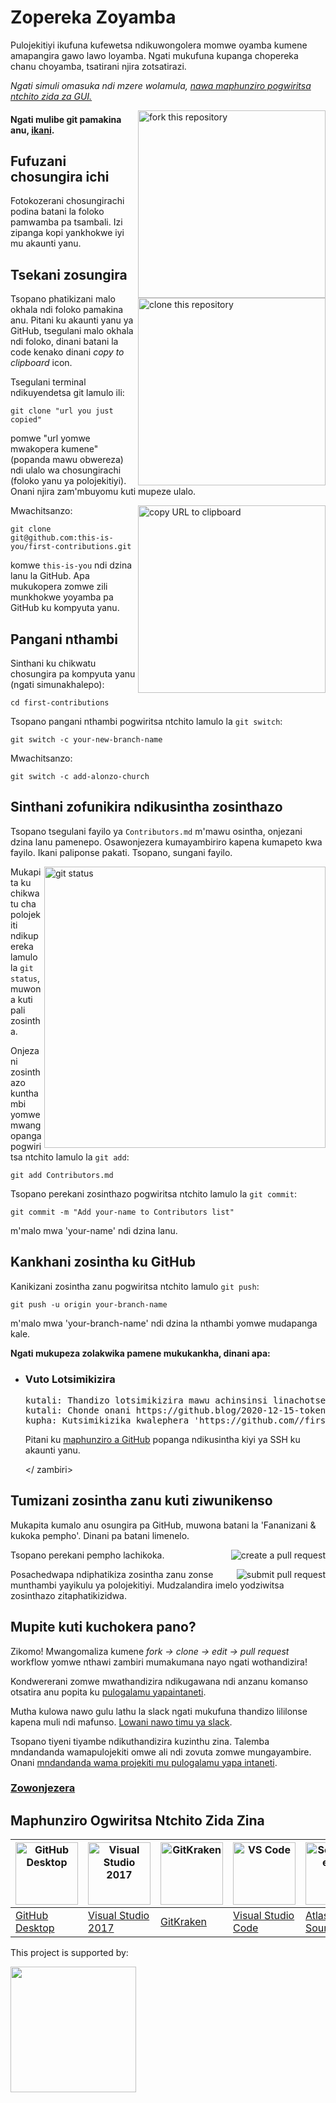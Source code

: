 # Zopereka Zoyamba

Pulojekitiyi ikufuna kufewetsa ndikuwongolera momwe oyamba kumene amapangira gawo lawo loyamba. Ngati mukufuna kupanga chopereka chanu choyamba, tsatirani njira zotsatirazi.

_Ngati simuli omasuka ndi mzere wolamula, [nawa maphunziro pogwiritsa ntchito zida za GUI.](#maphunziro-kugwiritsa-zida-zina)_

<img align="right" width="300" src="https://firstcontributions.github.io/assets/Readme/fork.png" alt="fork this repository" />

#### Ngati mulibe git pamakina anu, [ikani](https://docs.github.com/en/get-started/quickstart/set-up-git).

## Fufuzani chosungira ichi

Fotokozerani chosungirachi podina batani la foloko pamwamba pa tsambali.
Izi zipanga kopi yankhokwe iyi mu akaunti yanu.

## Tsekani zosungira

<img align="right" width="300" src="https://firstcontributions.github.io/assets/Readme/clone.png" alt="clone this repository" />

Tsopano phatikizani malo okhala ndi foloko pamakina anu. Pitani ku akaunti yanu ya GitHub, tsegulani malo okhala ndi foloko, dinani batani la code kenako dinani _copy to clipboard_ icon.

Tsegulani terminal ndikuyendetsa git lamulo ili:

```chosa
git clone "url you just copied"
```
pomwe "url yomwe mwakopera kumene" (popanda mawu obwereza) ndi ulalo wa chosungirachi (foloko yanu ya polojekitiyi). Onani njira zam'mbuyomu kuti mupeze ulalo.

<img align="right" width="300" src="https://firstcontributions.github.io/assets/Readme/copy-to-clipboard.png" alt="copy URL to clipboard" />

Mwachitsanzo:

```chosa
git clone git@github.com:this-is-you/first-contributions.git
```

komwe `this-is-you` ndi dzina lanu la GitHub. Apa mukukopera zomwe zili munkhokwe yoyamba pa GitHub ku kompyuta yanu.

## Pangani nthambi

Sinthani ku chikwatu chosungira pa kompyuta yanu (ngati simunakhalepo):

```chosa
cd first-contributions
```

Tsopano pangani nthambi pogwiritsa ntchito lamulo la `git switch`:

```chosa
git switch -c your-new-branch-name
```

Mwachitsanzo:

```chosa
git switch -c add-alonzo-church
```

## Sinthani zofunikira ndikusintha zosinthazo

Tsopano tsegulani fayilo ya `Contributors.md` m'mawu osintha, onjezani dzina lanu pamenepo. Osawonjezera kumayambiriro kapena kumapeto kwa fayilo. Ikani paliponse pakati. Tsopano, sungani fayilo.

<img align="right" width="450" src="https://firstcontributions.github.io/assets/Readme/git-status.png" alt="git status" />

Mukapita ku chikwatu cha polojekiti ndikupereka lamulo la `git status`, muwona kuti pali zosintha.

Onjezani zosinthazo kunthambi yomwe mwangopanga pogwiritsa ntchito lamulo la `git add`:

```chosa
git add Contributors.md
```

Tsopano perekani zosinthazo pogwiritsa ntchito lamulo la `git commit`:

```chosa
git commit -m "Add your-name to Contributors list"
```

m'malo mwa 'your-name' ndi dzina lanu.

## Kankhani zosintha ku GitHub

Kanikizani zosintha zanu pogwiritsa ntchito lamulo `git push`:

```chosa
git push -u origin your-branch-name
```

m'malo mwa 'your-branch-name' ndi dzina la nthambi yomwe mudapanga kale.

<zambiri>
<chidule> <strong>Ngati mukupeza zolakwika pamene mukukankha, dinani apa:</strong> </summary>

- ### Vuto Lotsimikizira
     <pre>kutali: Thandizo lotsimikizira mawu achinsinsi linachotsedwa pa Ogasiti 13, 2021. Chonde gwiritsani ntchito tokeni yofikira inuyo m'malo mwake.
  kutali: Chonde onani https://github.blog/2020-12-15-token-authentication-requirements-for-git-operations/
  kupha: Kutsimikizika kwalephera 'https://github.com/<your-username>/first-contributions.git/'</pre>
  Pitani ku [maphunziro a GitHub](https://docs.github.com/en/authentication/connecting-to-github-with-ssh/adding-a-new-ssh-key-to-your-github-account) popanga ndikusintha kiyi ya SSH ku akaunti yanu.

  </ zambiri>

## Tumizani zosintha zanu kuti ziwunikenso

Mukapita kumalo anu osungira pa GitHub, muwona batani la 'Fananizani & kukoka pempho'. Dinani pa batani limenelo.
  
<img style="float: right;" src="https://firstcontributions.github.io/assets/Readme/compare-and-pull.png" alt="create a pull request" />

Tsopano perekani pempho lachikoka.

<img style="float: right;" src="https://firstcontributions.github.io/assets/Readme/submit-pull-request.png" alt="submit pull request" />

Posachedwapa ndiphatikiza zosintha zanu zonse munthambi yayikulu ya polojekitiyi. Mudzalandira imelo yodziwitsa zosinthazo zitaphatikizidwa.

## Mupite kuti kuchokera pano?

Zikomo! Mwangomaliza kumene _fork -> clone -> edit -> pull request_ workflow yomwe nthawi zambiri mumakumana nayo ngati wothandizira!

Kondwererani zomwe mwathandizira ndikugawana ndi anzanu komanso otsatira anu popita ku [pulogalamu yapaintaneti](https://firstcontributions.github.io/#social-share).

Mutha kulowa nawo gulu lathu la slack ngati mukufuna thandizo lililonse kapena muli ndi mafunso. [Lowani nawo timu ya slack](https://firstcontributors.slack.com/join/shared_invite/zt-29qhyr9lt-Bi7WLbgGIFqV7aCEG_grvg#/shared-invite/email).

Tsopano tiyeni tiyambe ndikuthandizira kuzinthu zina. Talemba mndandanda wamapulojekiti omwe ali ndi zovuta zomwe mungayambire. Onani [mndandanda wama projekiti mu pulogalamu yapa intaneti](https://firstcontributions.github.io/#project-list).

### [Zowonjezera](additional-material/git_workflow_scenarios/additional-material.md)

## Maphunziro Ogwiritsa Ntchito Zida Zina

| <a href="gui-tool-tutorials/github-desktop-tutorial.md"><img alt="GitHub Desktop" src="https://desktop.github.com/images/desktop-icon.svg" width="100"></a> | <a href="gui-tool-tutorials/github-windows-vs2017-tutorial.md"><img alt="Visual Studio 2017" src="https://upload.wikimedia.org/wikipedia/commons/c/cd/Visual_Studio_2017_Logo.svg" width="100"></a> | <a href="gui-tool-tutorials/gitkraken-tutorial.md"><img alt="GitKraken" src="https://firstcontributions.github.io/assets/gui-tool-tutorials/gitkraken-tutorial/gk-icon.png" width="100"></a> | <a href="gui-tool-tutorials/github-windows-vs-code-tutorial.md"><img alt="VS Code" src="https://upload.wikimedia.org/wikipedia/commons/2/2d/Visual_Studio_Code_1.18_icon.svg" width=100></a> | <a href="gui-tool-tutorials/sourcetree-macos-tutorial.md"><img alt="Sourcetree App" src="https://wac-cdn.atlassian.com/dam/jcr:81b15cde-be2e-4f4a-8af7-9436f4a1b431/Sourcetree-icon-blue.svg" width=100></a> | <a href="gui-tool-tutorials/github-windows-intellij-tutorial.md"><img alt="IntelliJ IDEA" src="https://upload.wikimedia.org/wikipedia/commons/thumb/9/9c/IntelliJ_IDEA_Icon.svg/512px-IntelliJ_IDEA_Icon.svg.png" width=100></a> |
| ----------------------------------------------------------------------------------------------------------------------------------------------------------- | --------------------------------------------------------------------------------------------------------------------------------------------------------------------------------------------------- | -------------------------------------------------------------------------------------------------------------------------------------------------------------------------------------------- | -------------------------------------------------------------------------------------------------------------------------------------------------------------------------------------------- | ------------------------------------------------------------------------------------------------------------------------------------------------------------------------------------------------------------ | -------------------------------------------------------------------------------------------------------------------------------------------------------------------------------------------------------------------------------- |
| [GitHub Desktop](gui-tool-tutorials/github-desktop-tutorial.md)                                                                                             | [Visual Studio 2017](gui-tool-tutorials/github-windows-vs2017-tutorial.md)                                                                                                                          | [GitKraken](gui-tool-tutorials/gitkraken-tutorial.md)                                                                                                                                        | [Visual Studio Code](gui-tool-tutorials/github-windows-vs-code-tutorial.md)                                                                                                                  | [Atlassian Sourcetree](gui-tool-tutorials/sourcetree-macos-tutorial.md)                                                                                                                                      | [IntelliJ IDEA](gui-tool-tutorials/github-windows-intellij-tutorial.md)                                                                                                                                                          |

<p>This project is supported by:</p>
<p>
  <a href="https://www.digitalocean.com/">
    <img src="https://opensource.nyc3.cdn.digitaloceanspaces.com/attribution/assets/SVG/DO_Logo_horizontal_blue.svg" width="201px">
  </a>
</p>
